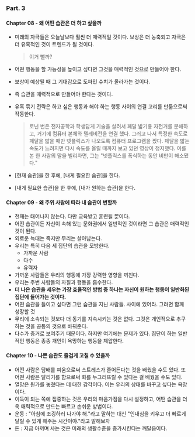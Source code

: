 ### Part. 3

#### Chapter 08 - 왜 어떤 습관은 더 하고 싶을까

- 미래의 자극들은 오늘날보다 훨씬 더 매력적일 것이다. 보상은 더 농축되고 자극은 더 유혹적인 것이 트렌드가 될 것이다.

  > 이거 뺄까?

- 어떤 행동을 할 가능성을 높이고 싶다면 그것을 매력적인 것으로 만들어야 한다.

- 보상이 예상될 때 그 기대감으로 도파민 수치가 올라가는 것이다.

- 즉 습관을 매력적으로 만들어야 한다는 것이다.

- 유혹 묶기 전략은 하고 싶은 행동과 해야 하는 행동 사이의 연결 고리를 만듦으로써 작동한다.

  > 로넌 번은 전자공학과 학생답게 기술을 살려서 페달 밟기용 자전거를 분해하고, 거기에 컴퓨터 본체와 텔레비전을 연결 했다. 그러고 나서 특정한 속도로 페달을 밟을 때만 넷플릭스가 나오도록 컴퓨터 프로그램을 짰다. 페달을 밟는 속도가 느려지면 다시 속도를 올릴 때까지 보고 있던 영상이 정지했다. 이를 본 한 사람의 말을 빌리자면, 그는 "넷플릭스를 폭식하는 동안 비만이 해소됐다."

- [현재 습관]을 한 후에, [내게 필요한 습관]을 한다.
- [내게 필요한 습관]을 한 후에, [내가 원하는 습관]을 한다.

#### Chapter 09 - 왜 주위 사람에 따라 내 습관이 변할까

- 천재는 태어나지 않는다. 다만 교육받고 훈련될 뿐이다.
- 어떤 습관이든 자신이 속해 있는 문화권에서 일반적인 것이라면 그 습관은 매력적인 것이 된다.
- 외로운 늑대는 죽지만 무리는 살아남는다.
- 우리는 특히 다음 세 집단의 습관을 모방한다.
  - 가까운 사람
  - 다수
  - 유력자
- 가까운 사람들은 우리의 행동에 가장 강력한 영향을 끼친다.
- 우리는 주변 사람들의 자질과 행동을 흡수한다.
- **더 나은 습관을 세우는 가장 효율적인 방법 중 하나는 자신이 원하는 행동이 일반화된 집단에 들어가는 것이다.**
- 어떤 습관을 들이고 싶다면 그런 습관을 지닌 사람들. 사이에 있어라. 그러면 함께 성장할 것
- 무리에 소속되는 것보다 더 동기를 지속시키는 것은 없다. 그것은 개인적으로 추구하는 것을 공통의 것으로 바꿔준다.
- 다수가 증거로 보여주기 때문이다. 하지만 여기에는 문제가 있다. 집단이 하는 일반적인 행동은 종종 개인이 욕망하는 행동을 제압한다.

#### Chapter 10 - 나쁜 습관도 즐겁게 고칠 수 있을까

- 어떤 사람은 담배를 피움으로써 스트레스가 줄어든다는 것을 배웠을 수도 있다. 또 어떤 사람은 달리기를 함으로써 화를 누그러뜨릴 수 있다는 걸 배웠을 수도 있다.
- 열망은 뭔가를 놓쳤다는 데 대한 감각이다. 이는 우리의 상태를 바꾸고 싶다는 욕망이다.
- 이득이 되는 쪽에 집중하는 것은 우리의 마음가짐을 다시 설정하고, 어떤 습관을 더욱 매력적으로 만드는 빠르고 손쉬운 방법이다.
- 운동 : "아침에 조깅하러 나가야 해."라고 말하는 대신 "인내심을 키우고 더 빠르게 달릴 수 있게 해주는 시간이야."라고 말해보자
- 돈 : 지금 아끼며 사는 것은 미래의 생활수준을 증가시킨다는 깨달음이다.